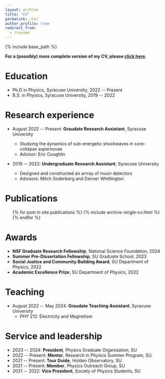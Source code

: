 ```yaml
---
layout: archive
title: "CV"
permalink: /cv/
author_profile: true
redirect_from:
  - /resume
---
```


{% include base_path %}

**For a (possibly) more complete version of my CV, please [click here](https://daparadiso.github.io/files/CV.pdf).**

Education
======
* Ph.D in Physics, Syracuse University, 2022 -- Present
* B.S. in Physics, Syracuse University, 2019 -- 2022

Research experience
======
* August 2022 -- Present: **Graudate Research Assistant**, Syracuse University
  * Studying the dynamics of sub-energetic shockwaves in core-collapse supernovae
  * Advisor: Eric Coughlin

* 2019 -- 2022: **Undergraduate Research Assistant**, Syracuse University
  * Designed and constructed an arrray of muon detectors
  * Advisors: Mitch Soderberg and Denver Whittington
  
Publications
======
  <ul>{% for post in site.publications %}
    {% include archive-single-cv.html %}
  {% endfor %}</ul>
  
<!-- Talks
======
  <ul>{% for post in site.talks %}
    {% include archive-single-talk-cv.html %}
  {% endfor %}</ul> -->

Awards
======
* **NSF Graduate Research Fellowship**, National Science Foundation, 2024
* **Summer Pre-Dissertation Fellowship**, SU Graduate School, 2023
* **Social Justice and Community Building Award**, SU Department of Physics, 2022
* **Academic Excellence Prize**, SU Department of Physics, 2022
  
Teaching
======
* August 2022 -- May 2024: **Graudate Teaching Assistant**, Syracuse University
  * PHY 212: Electricity and Magnetism

Service and leadership
======
* 2023 -- 2024: **President**, Physics Graduate Organization, SU
* 2022 -- Present: **Mentor**, Research in Phyiscs Summer Program, SU
* 2021 -- Present: **Tour Guide**, Holden Observatory, SU
* 2021 -- Present: **Member**, Physics Outreach Group, SU
* 2021 -- 2022: **Vice President**, Society of Physics Students, SU
